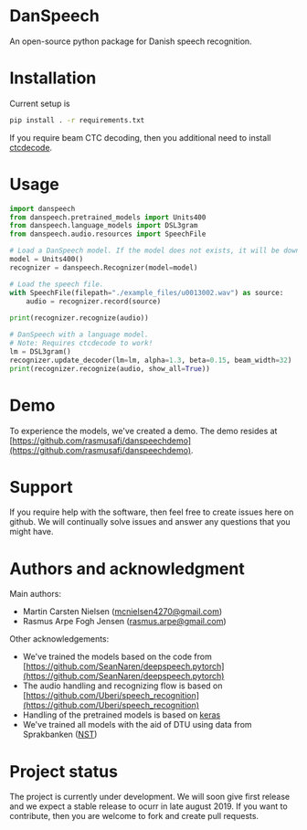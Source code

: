 # DanSpeech
An open-source python package for Danish speech recognition.


# Installation
Current setup is 

```bash
pip install . -r requirements.txt 
```

If you require beam CTC decoding, then you additional need to
install [ctcdecode](https://github.com/parlance/ctcdecode).

# Usage

```python
import danspeech
from danspeech.pretrained_models import Units400
from danspeech.language_models import DSL3gram
from danspeech.audio.resources import SpeechFile

# Load a DanSpeech model. If the model does not exists, it will be downloaded. 
model = Units400()
recognizer = danspeech.Recognizer(model=model)

# Load the speech file.
with SpeechFile(filepath="./example_files/u0013002.wav") as source:
    audio = recognizer.record(source)
   
print(recognizer.recognize(audio))

# DanSpeech with a language model.
# Note: Requires ctcdecode to work! 
lm = DSL3gram()
recognizer.update_decoder(lm=lm, alpha=1.3, beta=0.15, beam_width=32)
print(recognizer.recognize(audio, show_all=True))

```

# Demo
To experience the models, we've created a demo. The demo resides at [https://github.com/rasmusafj/danspeechdemo](https://github.com/rasmusafj/danspeechdemo).

# Support
If you require help with the software, then feel free to create issues here on github. We will continually solve issues
and answer any questions that you might have. 


# Authors and acknowledgment
Main authors: 
* Martin Carsten Nielsen  ([mcnielsen4270@gmail.com](mcnielsen4270@gmail.com))
* Rasmus Arpe Fogh Jensen ([rasmus.arpe@gmail.com](rasmus.arpe@gmail.com))

Other acknowledgements:

* We've trained the models based on the code from [https://github.com/SeanNaren/deepspeech.pytorch](https://github.com/SeanNaren/deepspeech.pytorch)
* The audio handling and recognizing flow is based on [https://github.com/Uberi/speech_recognition](https://github.com/Uberi/speech_recognition)
* Handling of the pretrained models is based on [keras](https://github.com/keras-team/keras)
* We've trained all models with the aid of DTU using data from Sprakbanken ([NST](https://www.nb.no/sprakbanken/show?serial=oai%3Anb.no%3Asbr-19&lang=en))

# Project status
The project is currently under development. We will soon give first release and we expect a stable release to ocurr
in late august 2019. If you want to contribute, then you are welcome to fork and create pull requests. 